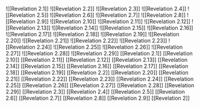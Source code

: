 ![[Revelation 2.1]]
![[Revelation 2.2]]
![[Revelation 2.3]]
![[Revelation 2.4]]
![[Revelation 2.5]]
![[Revelation 2.6]]
![[Revelation 2.7]]
![[Revelation 2.8]]
![[Revelation 2.9]]
![[Revelation 2.10]]
![[Revelation 2.11]]
![[Revelation 2.12]]
![[Revelation 2.13]]
![[Revelation 2.14]]
![[Revelation 2.15]]
![[Revelation 2.16]]
![[Revelation 2.17]]
![[Revelation 2.18]]
![[Revelation 2.19]]
![[Revelation 2.20]]
![[Revelation 2.21]]
![[Revelation 2.22]]
![[Revelation 2.23]]
![[Revelation 2.24]]
![[Revelation 2.25]]
![[Revelation 2.26]]
![[Revelation 2.27]]
![[Revelation 2.28]]
![[Revelation 2.29]]
[[Revelation 2.1]]
[[Revelation 2.10]]
[[Revelation 2.11]]
[[Revelation 2.12]]
[[Revelation 2.13]]
[[Revelation 2.14]]
[[Revelation 2.15]]
[[Revelation 2.16]]
[[Revelation 2.17]]
[[Revelation 2.18]]
[[Revelation 2.19]]
[[Revelation 2.2]]
[[Revelation 2.20]]
[[Revelation 2.21]]
[[Revelation 2.22]]
[[Revelation 2.23]]
[[Revelation 2.24]]
[[Revelation 2.25]]
[[Revelation 2.26]]
[[Revelation 2.27]]
[[Revelation 2.28]]
[[Revelation 2.29]]
[[Revelation 2.3]]
[[Revelation 2.4]]
[[Revelation 2.5]]
[[Revelation 2.6]]
[[Revelation 2.7]]
[[Revelation 2.8]]
[[Revelation 2.9]]
[[Revelation 2]]
